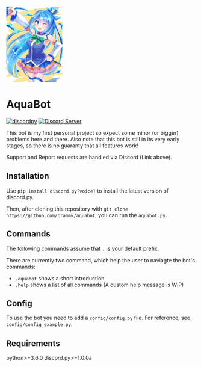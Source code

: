 ![Avatar](img/avatar.png)

AquaBot
=======

[![discordpy](https://img.shields.io/badge/discordpy-Core-blue)](https://github.com/Rapptz/discord.py)
[![Discord Server](https://img.shields.io/badge/Support-Discord%20Server-blue.svg)](https://discordapp.com/invite/HbYfyJT)

This bot is my first personal project so expect some minor (or bigger) problems
here and there.
Also note that this bot is still in its very early stages, so there is no
guaranty that all features work!

Support and Report requests are handled via Discord (Link above).

Installation
------------

Use `pip install discord.py[voice]` to install the latest version of discord.py.

Then, after cloning this repository with
`git clone https://github.com/crammk/aquabot`, you can run the `aquabot.py`.

Commands
------

The following commands assume that `.` is your default prefix.

There are currently two command, which help the user to naviagte the bot's
commands:

+ `.aquabot` shows a short introduction
+ `.help` shows a list of all commands (A custom help message is WIP)

Config
------

To use the bot you need to add a `config/config.py` file. For reference, see
`config/config_example.py`.

Requirements
------------

python>=3.6.0
discord.py>=1.0.0a